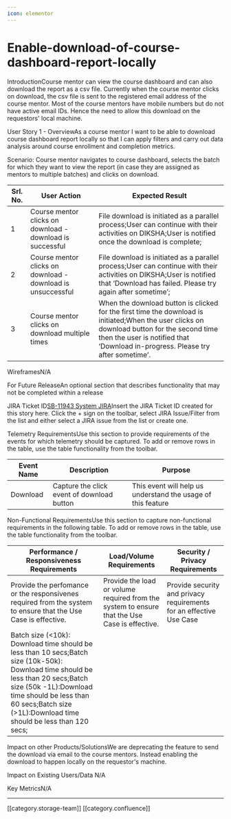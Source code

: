 ```yaml
---
icon: elementor
---
```


# Enable-download-of-course-dashboard-report-locally

IntroductionCourse mentor can view the course dashboard and can also download the report as a csv file. Currently when the course mentor clicks on download, the csv file is sent to the registered email address of the course mentor. Most of the course mentors have mobile numbers but do not have active email IDs. Hence the need to allow this download on the requestors' local machine.

User Story 1 - OverviewAs a course mentor I want to be able to download course dashboard report locally so that I can apply filters and carry out data analysis around course enrollment and completion metrics.

Scenario: Course mentor navigates to course dashboard, selects the batch for which they want to view the report (in case they are assigned as mentors to multiple batches) and clicks on download.

| Srl. No. | User Action                                                 | Expected Result                                                                                                                                                                                                                |
| -------- | ----------------------------------------------------------- | ------------------------------------------------------------------------------------------------------------------------------------------------------------------------------------------------------------------------------ |
| 1        | Course mentor clicks on download - download is successful   | File download is initiated as a parallel process;User can continue with their activities on DIKSHA;User is notified once the download is complete;                                                                             |
| 2        | Course mentor clicks on download - download is unsuccessful | File download is initiated as a parallel process;User can continue with their activities on DIKSHA;User is notified that ‘Download has failed. Please try again after sometime’;                                               |
| 3        | Course mentor clicks on download multiple times             | When the download button is clicked for the first time the download is initiated;When the user clicks on download button for the second time then the user is notified that ‘Download in-progress. Please try after sometime’. |

WireframesN/A

For Future ReleaseAn optional section that describes functionality that may not be completed within a release

JIRA Ticket ID[SB-11943 System JIRA](https://browse/SB-11943)Insert the JIRA Ticket ID created for this story here. Click the + sign on the toolbar, select JIRA Issue/Filter from the list and either select a JIRA issue from the list or create one.  &#x20;

Telemetry RequirementsUse this section to provide requirements of the events for which telemetry should be captured. To add or remove rows in the table, use the table functionality from the toolbar.  &#x20;

| Event Name | Description                                | Purpose                                                      |
| ---------- | ------------------------------------------ | ------------------------------------------------------------ |
| Download   | Capture the click event of download button | This event will help us understand the usage of this feature |

Non-Functional RequirementsUse this section to capture non-functional requirements in the following table. To add or remove rows in the table, use the table functionality from the toolbar.  &#x20;

| Performance / Responsiveness Requirements                                                                                                                                                                                                                | Load/Volume Requirements                                                                      | Security / Privacy Requirements                                     |
| -------------------------------------------------------------------------------------------------------------------------------------------------------------------------------------------------------------------------------------------------------- | --------------------------------------------------------------------------------------------- | ------------------------------------------------------------------- |
| Provide the perfomance or the responsivenes required from the system to ensure that the Use Case is effective.                                                                                                                                           | Provide the load or volume required from the system to ensure that the Use Case is effective. | Provide security and privacy requirements for an effective Use Case |
| Batch size (<10k): Download time should be less than 10 secs;Batch size (10k-50k): Download time should be less than 20 secs;Batch size (50k -1L):Download time should be less than 60 secs;Batch size (>1L):Download time should be less than 120 secs; |                                                                                               |                                                                     |

Impact on other Products/SolutionsWe are deprecating the feature to send the download via email to the course mentors. Instead enabling the download to happen locally on the requestor's machine.

Impact on Existing Users/Data N/A

Key MetricsN/A

***

\[\[category.storage-team]] \[\[category.confluence]]
